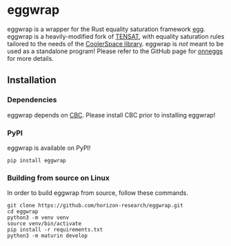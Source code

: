 # eggwrap
eggwrap is a wrapper for the Rust equality saturation framework [egg](https://dl.acm.org/doi/10.1145/3434304).
eggwrap is a heavily-modified fork of [TENSAT](https://github.com/uwplse/tensat), with equality saturation rules tailored to the needs of the [CoolerSpace library](https://github.com/horizon-research/CoolerSpace).
eggwrap is _not_ meant to be used as a standalone program!
Please refer to the GitHub page for [onneggs](https://github.com/horizon-research/onneggs) for more details.

## Installation

### Dependencies
eggwrap depends on [CBC](https://github.com/coin-or/Cbc).
Please install CBC prior to installing eggwrap!

### PyPI
eggwrap is available on PyPI!

```
pip install eggwrap
```

### Building from source on Linux
In order to build eggwrap from source, follow these commands.

```
git clone https://github.com/horizon-research/eggwrap.git
cd eggwrap
python3 -m venv venv
source venv/bin/activate
pip install -r requirements.txt
python3 -m maturin develop
```
